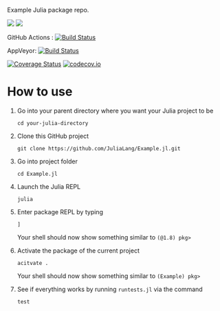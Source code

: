 Example Julia package repo.

[![](https://img.shields.io/badge/docs-stable-blue.svg)](https://JuliaLang.github.io/Example.jl/stable)
[![](https://img.shields.io/badge/docs-dev-blue.svg)](https://JuliaLang.github.io/Example.jl/dev)

GitHub Actions : [![Build Status](https://github.com/JuliaLang/Example.jl/workflows/CI/badge.svg)](https://github.com/JuliaLang/Example.jl/actions?query=workflow%3ACI+branch%3Amaster)

AppVeyor: [![Build Status](https://ci.appveyor.com/api/projects/status/github/JuliaLang/Example.jl?branch=master&svg=true)](https://ci.appveyor.com/project/tkelman/example-jl/branch/master)

[![Coverage Status](https://coveralls.io/repos/JuliaLang/Example.jl/badge.svg?branch=master)](https://coveralls.io/r/JuliaLang/Example.jl?branch=master)
[![codecov.io](http://codecov.io/github/JuliaLang/Example.jl/coverage.svg?branch=master)](http://codecov.io/github/JuliaLang/Example.jl?branch=master)

# How to use

1. Go into your parent directory where you want your Julia project to be

    `cd your-julia-directory`

2. Clone this GitHub project

    `git clone https://github.com/JuliaLang/Example.jl.git`

3. Go into project folder

    `cd Example.jl`

4. Launch the Julia REPL

    `julia`

5. Enter package REPL by typing

    `]`

    Your shell should now show something similar to `(@1.8) pkg>`


6. Activate the package of the current project

    `acitvate .`

    Your shell should now show something similar to `(Example) pkg>`

7. See if everything works by running `runtests.jl` via the command

    `test`
